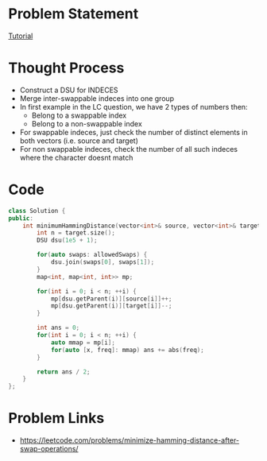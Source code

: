 # Problem Statement

[Tutorial](https://www.youtube.com/watch?v=BQaiNwwxvKY&list=PL-Jc9J83PIiEuHrjpZ9m94Nag4fwAvtPQ&index=32)

# Thought Process
- Construct a DSU for INDECES
- Merge inter-swappable indeces into one group
- In first example in the LC question, we have 2 types of numbers then:
  - Belong to a swappable index
  - Belong to a non-swappable index
- For swappable indeces, just check the number of distinct elements in both vectors (i.e. source and target)
- For non swappable indeces, check the number of all such indeces where the character doesnt match

# Code
```cpp
class Solution {
public:
    int minimumHammingDistance(vector<int>& source, vector<int>& target, vector<vector<int>>& allowedSwaps) {
        int n = target.size();
        DSU dsu(1e5 + 1);

        for(auto swaps: allowedSwaps) {
            dsu.join(swaps[0], swaps[1]);
        }
        map<int, map<int, int>> mp;

        for(int i = 0; i < n; ++i) {
            mp[dsu.getParent(i)][source[i]]++;
            mp[dsu.getParent(i)][target[i]]--;
        }

        int ans = 0;
        for(int i = 0; i < n; ++i) {
            auto mmap = mp[i];
            for(auto [x, freq]: mmap) ans += abs(freq);
        }

        return ans / 2;
    }
};
```

# Problem Links
- https://leetcode.com/problems/minimize-hamming-distance-after-swap-operations/
